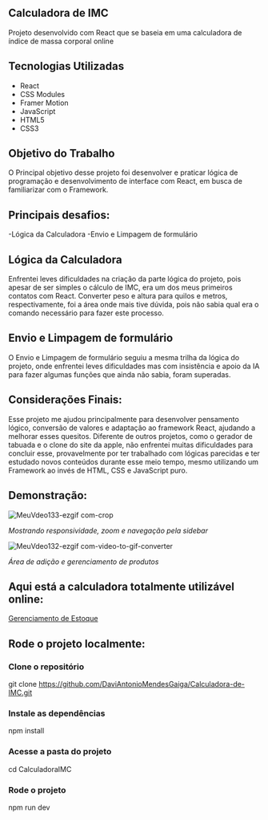 ## Calculadora de IMC

Projeto desenvolvido com React que se baseia em uma calculadora de índice de massa corporal online

## Tecnologias Utilizadas

- React
- CSS Modules
- Framer Motion
- JavaScript
- HTML5
- CSS3

## Objetivo do Trabalho

O Principal objetivo desse projeto foi desenvolver e praticar lógica de programação e desenvolvimento de interface com React, em busca de familiarizar com o Framework.

## Principais desafios:

-Lógica da Calculadora
-Envio e Limpagem de formulário

## Lógica da Calculadora

Enfrentei leves dificuldades na criação da parte lógica do projeto, pois apesar de ser simples o cálculo de IMC, era um dos meus primeiros contatos com React.
Converter peso e altura para quilos e metros, respectivamente, foi a área onde mais tive dúvida, pois não sabia qual era o comando necessário para fazer este processo.

## Envio e Limpagem de formulário

O Envio e Limpagem de formulário seguiu a mesma trilha da lógica do projeto, onde enfrentei leves dificuldades mas com insistência e apoio da IA para fazer algumas
funções que ainda não sabia, foram superadas.

## Considerações Finais:

Esse projeto me ajudou principalmente para desenvolver pensamento lógico, conversão de valores e adaptação ao framework React, ajudando a 
melhorar esses quesitos. Diferente de outros projetos, como o gerador de tabuada e o clone do site da apple, não enfrentei muitas dificuldades
para concluir esse, provavelmente por ter trabalhado com lógicas parecidas e ter estudado novos conteúdos durante esse meio tempo, mesmo
utilizando um Framework ao invés de HTML, CSS e JavaScript puro.

## Demonstração:

![MeuVdeo133-ezgif com-crop](https://github.com/user-attachments/assets/0614c079-d1c6-40df-9e5a-a23da9144d4f)

*Mostrando responsividade, zoom e navegação pela sidebar*

![MeuVdeo132-ezgif com-video-to-gif-converter ](https://github.com/user-attachments/assets/3ae106ea-875c-4b0e-a508-5892a69e452d)

*Área de adição e gerenciamento de produtos*


## Aqui está a calculadora totalmente utilizável online:

[Gerenciamento de Estoque](https://gerenciamento-de-estoque-4b57.vercel.app/)

## Rode o projeto localmente:

### Clone o repositório
git clone https://github.com/DaviAntonioMendesGaiga/Calculadora-de-IMC.git

### Instale as dependências
npm install

### Acesse a pasta do projeto
cd CalculadoraIMC

### Rode o projeto
npm run dev
